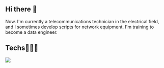 ## Hi there 👋

<!--
**Victor-AFT/Victor-AFT** is a ✨ _special_ ✨ repository because its `README.md` (this file) appears on your GitHub profile.

Here are some ideas to get you started:

- 🔭 I’m currently working on ...
- 🌱 I’m currently learning ...
- 👯 I’m looking to collaborate on ...
- 🤔 I’m looking for help with ...
- 💬 Ask me about ...
- 📫 How to reach me: ...
- 😄 Pronouns: ...
- ⚡ Fun fact: ...
-->
Now.
I'm currently a telecommunications technician in the electrical field, and I sometimes develop scripts for network equipment. I'm training to become a data engineer.
<!--tech stack icons-->
<h2 >Techs👨🏻‍💻</h2>
<p align="left">
  <a href="https://skillicons.dev">
    <img src="https://skillicons.dev/icons?i=bash,linux,anaconda,aws,cpp,discord,docker,git,github,gitlab,kali,mint,mysql,py,qt,raspberrypi,sqlite,ubuntu,windows&perline=12" />
  </a>
</p>
<br>
<!-------------------------->
